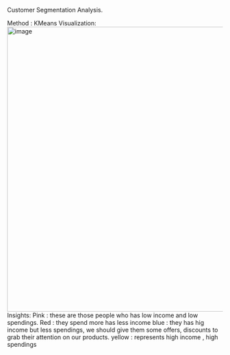 Customer Segmentation Analysis.

Method : KMeans
Visualization:
<img width="720" height="665" alt="image" src="https://github.com/user-attachments/assets/19a8b744-c4b4-4241-b18e-51b98a42dca7" />
Insights:
Pink : these are those people who has low income and low spendings.
Red : they spend more has less income
blue  : they has hig income but less spendings, we should give them some offers, discounts   to grab their attention on our products.
yellow : represents high income , high spendings
